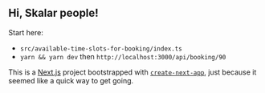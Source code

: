 ## Hi, Skalar people!

Start here:
- `src/available-time-slots-for-booking/index.ts`
- `yarn && yarn dev` then `http://localhost:3000/api/booking/90`

This is a [Next.js](https://nextjs.org/) project bootstrapped with [`create-next-app`](https://github.com/vercel/next.js/tree/canary/packages/create-next-app), just because it seemed like a quick way to get going.
